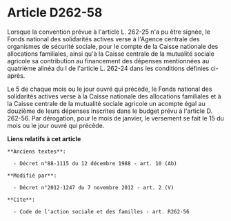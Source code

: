 # Article D262-58

Lorsque la convention prévue à l'article L. 262-25 n'a pu être signée, le Fonds national des solidarités actives verse à
l'Agence centrale des organismes de sécurité sociale, pour le compte de la Caisse nationale des allocations familiales, ainsi
qu'à la Caisse centrale de la mutualité sociale agricole sa contribution au financement des dépenses mentionnées au quatrième
alinéa du I de l'article L. 262-24 dans les conditions définies ci-après. 

Le 5 de chaque mois ou le jour ouvré qui précède, le Fonds national des solidarités actives verse à la Caisse nationale des
allocations familiales et à la Caisse centrale de la mutualité sociale agricole un acompte égal au douzième de leurs dépenses
inscrites dans le budget prévu à l'article D. 262-56. Par dérogation, pour le mois de janvier, le versement se fait le 15 du
mois ou le jour ouvré qui précède.

**Liens relatifs à cet article**

	**Anciens textes**:

	  - Décret n°88-1115 du 12 décembre 1988 - art. 10 (Ab)

	**Modifié par**:

	  - Décret n°2012-1247 du 7 novembre 2012 - art. 2 (V)

	**Cite**:

	  - Code de l'action sociale et des familles - art. R262-56
